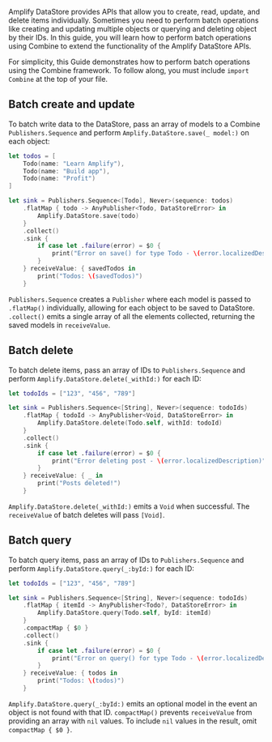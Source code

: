 Amplify DataStore provides APIs that allow you to create, read, update, and delete items individually. Sometimes you need to perform batch operations like creating and updating multiple objects or querying and deleting object by their IDs. In this guide, you will learn how to perform batch operations using Combine to extend the functionality of the Amplify DataStore APIs.

<amplify-callout warning>

For simplicity, this Guide demonstrates how to perform batch operations using the Combine framework. To follow along, you must include `import Combine` at the top of your file.

</amplify-callout>

## Batch create and update

To batch write data to the DataStore, pass an array of models to a Combine `Publishers.Sequence` and perform `Amplify.DataStore.save(_ model:)` on each object:

```swift
let todos = [
    Todo(name: "Learn Amplify"),
    Todo(name: "Build app"),
    Todo(name: "Profit")
]

let sink = Publishers.Sequence<[Todo], Never>(sequence: todos)
    .flatMap { todo -> AnyPublisher<Todo, DataStoreError> in
        Amplify.DataStore.save(todo)
    }
    .collect()
    .sink {
        if case let .failure(error) = $0 {
            print("Error on save() for type Todo - \(error.localizedDescription)")
        }
    } receiveValue: { savedTodos in
        print("Todos: \(savedTodos)")
    }
```

`Publishers.Sequence` creates a `Publisher` where each model is passed to `.flatMap()` individually, allowing for each object to be saved to DataStore. `.collect()` emits a single array of all the elements collected, returning the saved models in `receiveValue`.

## Batch delete

To batch delete items, pass an array of IDs to `Publishers.Sequence` and perform `Amplify.DataStore.delete(_withId:)` for each ID:

```swift
let todoIds = ["123", "456", "789"]

let sink = Publishers.Sequence<[String], Never>(sequence: todoIds)
    .flatMap { todoId -> AnyPublisher<Void, DataStoreError> in
        Amplify.DataStore.delete(Todo.self, withId: todoId)
    }
    .collect()
    .sink {
        if case let .failure(error) = $0 {
            print("Error deleting post - \(error.localizedDescription)")
        }
    } receiveValue: { _ in
        print("Posts deleted!")
    }
```

`Amplify.DataStore.delete(_withId:)` emits a `Void` when successful. The `receiveValue` of batch deletes will pass `[Void]`.

## Batch query

To batch query items, pass an array of IDs to `Publishers.Sequence` and perform `Amplify.DataStore.query(_:byId:)` for each ID:

```swift
let todoIds = ["123", "456", "789"]

let sink = Publishers.Sequence<[String], Never>(sequence: todoIds)
    .flatMap { itemId -> AnyPublisher<Todo?, DataStoreError> in
        Amplify.DataStore.query(Todo.self, byId: itemId)
    }
    .compactMap { $0 }
    .collect()
    .sink {
        if case let .failure(error) = $0 {
            print("Error on query() for type Todo - \(error.localizedDescription)")
        }
    } receiveValue: { todos in
        print("Todos: \(todos)")
    }
```

`Amplify.DataStore.query(_:byId:)` emits an optional model in the event an object is not found with that ID. `compactMap()` prevents `receiveValue` from providing an array with `nil` values. To include `nil` values in the result, omit `compactMap { $0 }`.